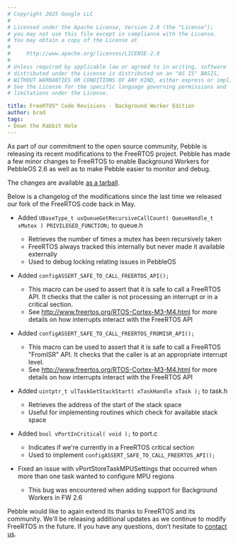 ```yaml
---
# Copyright 2025 Google LLC
#
# Licensed under the Apache License, Version 2.0 (the "License");
# you may not use this file except in compliance with the License.
# You may obtain a copy of the License at
#
#     http://www.apache.org/licenses/LICENSE-2.0
#
# Unless required by applicable law or agreed to in writing, software
# distributed under the License is distributed on an "AS IS" BASIS,
# WITHOUT WARRANTIES OR CONDITIONS OF ANY KIND, either express or implied.
# See the License for the specific language governing permissions and
# limitations under the License.

title: FreeRTOS™ Code Revisions - Background Worker Edition
author: brad
tags:
- Down the Rabbit Hole
---
```


As part of our commitment to the open source community, Pebble is releasing its
recent modifications to the FreeRTOS project. Pebble has made a few minor
changes to FreeRTOS to enable Background Workers for PebbleOS 2.6 as well as to
make Pebble easier to monitor and debug.

The changes are available [as a tarball](http://assets.getpebble.com.s3-website-us-east-1.amazonaws.com/dev-portal/FreeRTOS-8.0.0-Pebble.2.tar.gz).

Below is a changelog of the modifications since the last time we released our
fork of the FreeRTOS code back in May.


* Added `UBaseType_t uxQueueGetRecursiveCallCount( QueueHandle_t xMutex )
  PRIVILEGED_FUNCTION;` to queue.h
    * Retrieves the number of times a mutex has been recursively taken
    * FreeRTOS always tracked this internally but never made it available
      externally
    * Used to debug locking relating issues in PebbleOS

* Added `configASSERT_SAFE_TO_CALL_FREERTOS_API();`
    * This macro can be used to assert that it is safe to call a FreeRTOS API.
      It checks that the caller is not processing an interrupt or in a critical
      section.
    * See http://www.freertos.org/RTOS-Cortex-M3-M4.html for more details on
      how interrupts interact with the FreeRTOS API
* Added `configASSERT_SAFE_TO_CALL_FREERTOS_FROMISR_API();`
    * This macro can be used to assert that it is safe to call a FreeRTOS
      "FromISR" API. It checks that the caller is at an appropriate interrupt
      level.
    * See http://www.freertos.org/RTOS-Cortex-M3-M4.html for more details on
      how interrupts interact with the FreeRTOS API
* Added `uintptr_t ulTaskGetStackStart( xTaskHandle xTask );` to task.h
    * Retrieves the address of the start of the stack space
    * Useful for implementing routines which check for available stack space
* Added `bool vPortInCritical( void );` to port.c
    * Indicates if we're currently in a FreeRTOS critical section
    * Used to implement `configASSERT_SAFE_TO_CALL_FREERTOS_API();`
* Fixed an issue with vPortStoreTaskMPUSettings that occurred when more than
  one task wanted to configure MPU regions
    * This bug was encountered when adding support for Background Workers in
      FW 2.6

Pebble would like to again extend its thanks to FreeRTOS and its community.
We'll be releasing additional updates as we continue to modify FreeRTOS in the
future. If you have any questions, don’t hesitate to [contact us](/contact).
